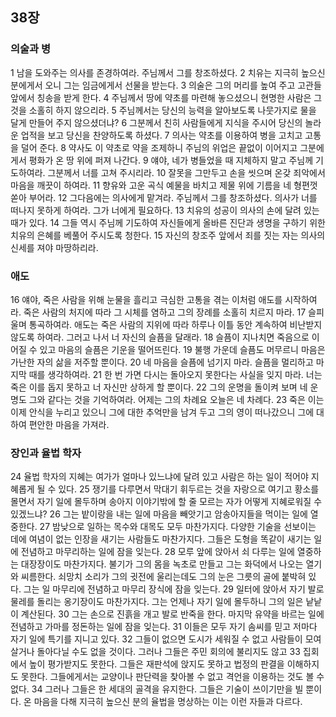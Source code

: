 ## 38장
### 의술과 병
1 남을 도와주는 의사를 존경하여라. 주님께서 그를 창조하셨다.
2 치유는 지극히 높으신 분에게서 오니 그는 임금에게서 선물을 받는다.
3 의술은 그의 머리를 높여 주고 고관들 앞에서 칭송을 받게 한다.
4 주님께서 땅에 약초를 마련해 놓으셨으니 현명한 사람은 그것을 소홀히 하지 않으리라.
5 주님께서는 당신의 능력을 알아보도록 나뭇가지로 물을 달게 만들어 주지 않으셨더냐?
6 그분께서 친히 사람들에게 지식을 주시어 당신의 놀라운 업적을 보고 당신을 찬양하도록 하셨다.
7 의사는 약초를 이용하여 병을 고치고 고통을 덜어 준다.
8 약사도 이 약초로 약을 조제하니 주님의 위업은 끝없이 이어지고 그분에게서 평화가 온 땅 위에 퍼져 나간다.
9 얘야, 네가 병들었을 때 지체하지 말고 주님께 기도하여라. 그분께서 너를 고쳐 주시리라.
10 잘못을 그만두고 손을 씻으며 온갖 죄악에서 마음을 깨끗이 하여라.
11 향유와 고운 곡식 예물을 바치고 제물 위에 기름을 네 형편껏 쏟아 부어라.
12 그다음에는 의사에게 맡겨라. 주님께서 그를 창조하셨다. 의사가 너를 떠나지 못하게 하여라. 그가 너에게 필요하다.
13 치유의 성공이 의사의 손에 달려 있는 때가 있다.
14 그들 역시 주님께 기도하여 자신들에게 올바른 진단과 생명을 구하기 위한 치유의 은혜를 베풀어 주시도록 청한다.
15 자신의 창조주 앞에서 죄를 짓는 자는 의사의 신세를 져야 마땅하리라.
### 애도
16 얘야, 죽은 사람을 위해 눈물을 흘리고 극심한 고통을 겪는 이처럼 애도를 시작하여라. 죽은 사람의 처지에 따라 그 시체를 염하고 그의 장례를 소홀히 치르지 마라.
17 슬피 울며 통곡하여라. 애도는 죽은 사람의 지위에 따라 하루나 이틀 동안 계속하여 비난받지 않도록 하여라. 그러고 나서 너 자신의 슬픔을 달래라.
18 슬픔이 지나치면 죽음으로 이어질 수 있고 마음의 슬픔은 기운을 떨어뜨린다.
19 불행 가운데 슬픔도 머무르니 마음은 가난한 자의 삶을 저주할 뿐이다.
20 네 마음을 슬픔에 넘기지 마라. 슬픔을 멀리하고 마지막 때를 생각하여라.
21 한 번 가면 다시는 돌아오지 못한다는 사실을 잊지 마라. 너는 죽은 이를 돕지 못하고 너 자신만 상하게 할 뿐이다.
22 그의 운명을 돌이켜 보며 네 운명도 그와 같다는 것을 기억하여라. 어제는 그의 차례요 오늘은 네 차례다.
23 죽은 이는 이제 안식을 누리고 있으니 그에 대한 추억만을 남겨 두고 그의 영이 떠나갔으니 그에 대하여 편안한 마음을 가져라.
### 장인과 율법 학자
24 율법 학자의 지혜는 여가가 얼마나 있느냐에 달려 있고 사람은 하는 일이 적어야 지혜롭게 될 수 있다.
25 쟁기를 다루면서 막대기 휘두르는 것을 자랑으로 여기고 황소를 몰면서 자기 일에 몰두하며 송아지 이야기밖에 할 줄 모르는 자가 어떻게 지혜로워질 수 있겠느냐?
26 그는 밭이랑을 내는 일에 마음을 빼앗기고 암송아지들을 먹이는 일에 열중한다.
27 밤낮으로 일하는 목수와 대목도 모두 마찬가지다. 다양한 기술을 선보이는 데에 여념이 없는 인장을 새기는 사람들도 마찬가지다. 그들은 도형을 똑같이 새기는 일에 전념하고 마무리하는 일에 잠을 잊는다.
28 모루 앞에 앉아서 쇠 다루는 일에 열중하는 대장장이도 마찬가지다. 불기가 그의 몸을 녹초로 만들고 그는 화덕에서 나오는 열기와 씨름한다. 쇠망치 소리가 그의 귓전에 울리는데도 그의 눈은 그릇의 골에 붙박혀 있다. 그는 일 마무리에 전념하고 마무리 장식에 잠을 잊는다.
29 일터에 앉아서 자기 발로 물레를 돌리는 옹기장이도 마찬가지다. 그는 언제나 자기 일에 몰두하니 그의 일은 낱낱이 계산된다.
30 그는 손으로 진흙을 개고 발로 반죽을 한다. 마지막 유약을 바르는 일에 전념하고 가마를 정돈하는 일에 잠을 잊는다.
31 이들은 모두 자기 솜씨를 믿고 저마다 자기 일에 특기를 지니고 있다.
32 그들이 없으면 도시가 세워질 수 없고 사람들이 모여 살거나 돌아다닐 수도 없을 것이다. 그러나 그들은 주민 회의에 불리지도 않고
33 집회에서 높이 평가받지도 못한다. 그들은 재판석에 앉지도 못하고 법정의 판결을 이해하지도 못한다. 그들에게서는 교양이나 판단력을 찾아볼 수 없고 격언을 이용하는 것도 볼 수 없다.
34 그러나 그들은 한 세대의 골격을 유지한다. 그들은 기술이 쓰이기만을 빌 뿐이다. 온 마음을 다해 지극히 높으신 분의 율법을 명상하는 이는 이런 자들과 다르다.
